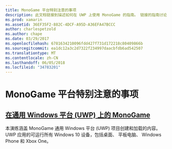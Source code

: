 ```yaml
---
title: MonoGame 平台特别注意的事项
description: 此文档链接到描述如何在 UWP 上使用 MonoGame 的指南。 链接的指南讨论如何设置应用程序，它 Xbox One、 和上运行引用内容的详细信息。
ms.prod: xamarin
ms.assetid: 36EF35F2-882C-4DCF-A95D-A36EFA47BCCC
author: charlespetzold
ms.author: chape
ms.date: 03/29/2017
ms.openlocfilehash: 6781634210096fdd427f731d172218c80409866b
ms.sourcegitcommit: ea1dc12a3c2d7322f234997daacbfdb6ad542507
ms.translationtype: MT
ms.contentlocale: zh-CN
ms.lasthandoff: 06/05/2018
ms.locfileid: "34783201"
---
```

# <a name="monogame-platform-specific-considerations"></a>MonoGame 平台特别注意的事项

## <a name="monogame-on-universal-windows-platform-uwpgraphics-gamesmonogameplatformsuwpmd"></a>[在通用 Windows 平台 (UWP) 上的 MonoGame](~/graphics-games/monogame/platforms/uwp.md)

本演练涵盖 MonoGame 通用 Windows 平台 (UWP) 项目创建和加载的内容。 UWP 应用的可运行所有 Windows 10 设备，包括桌面、 平板电脑、 Windows Phone 和 Xbox One。

